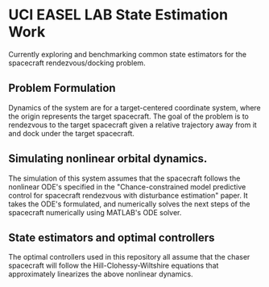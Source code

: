 # UCI EASEL LAB State Estimation Work
Currently exploring and benchmarking common state estimators for the spacecraft rendezvous/docking problem.

## Problem Formulation
Dynamics of the system are for a target-centered coordinate system, where the origin represents the target spacecraft. 
The goal of the problem is to rendezvous to the target spacecraft given a relative trajectory away from it and dock under the target spacecraft.

## Simulating nonlinear orbital dynamics.
The simulation of this system assumes that the spacecraft follows the nonlinear ODE's specified in the "Chance-constrained model predictive control for spacecraft rendezvous with disturbance estimation" paper. It takes the ODE's formulated, and numerically solves the next steps of the spacecraft numerically using MATLAB's ODE solver.

## State estimators and optimal controllers
The optimal controllers used in this repository all assume that the chaser spacecraft will follow the Hill-Clohessy-Wiltshire equations that approximately linearizes the above nonlinear dynamics.

